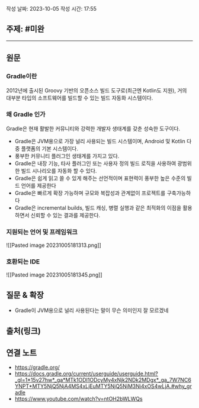 작성 날짜: 2023-10-05
작성 시간: 17:55

## 주제: #미완

----
## 원문
### Gradle이란
2012년에 출시된 Groovy 기반의 오픈소스  빌드 도구로(최근엔 Kotlin도 지원), 거의 대부분 타입의 소프트웨어를 빌드할 수 있는 빌드 자동화 시스템이다. 

### 왜 Gradle 인가
Gradle은 현재 활발한 커뮤니티와 강력한 개발자 생태계를 갖춘 성숙한 도구이다.

- Gradle은 JVM용으로 가장 널리 사용되는 빌드 시스템이며, Android 및 Kotlin 다중 플랫폼의 기본 시스템이다.
- 풍부한 커뮤니티 플러그인 생태계를 가지고 있다.
- Gradle은 내장 기능, 타사 플러그인 또는 사용자 정의 빌드 로직을 사용하여 광범위한 빌드 시나리오를 자동화 할 수 있다.
- Gradle은 쉽게 읽고 쓸 수 있게 해주는 선언적이며 표현력이 풍부한 높은 수준의 빌드 언어를 제공한다
- Gradle은 빠르게 확장 가능하며 규모와 복잡성과 관계없이 프로젝트를 구축가능하다
- Gradle은 incremental builds, 빌드 캐싱, 병렬 실행과 같은 최적화의 이점을 활용하면서 신뢰할 수 있는 결과를 제공한다.

### 지원되는 언어 및 프레임워크
![[Pasted image 20231005181313.png]]


### 호환되는 IDE
![[Pasted image 20231005181345.png]]




## 질문 & 확장

- Gradle이 JVM용으로 널리 사용된다는 말이 무슨 의미인지 잘 모르겠네

## 출처(링크)


## 연결 노트
- https://gradle.org/
- https://docs.gradle.org/current/userguide/userguide.html?_gl=1*15v27hw*_ga*MTk1ODI1ODcyMy4xNjk2NDk2MDgx*_ga_7W7NC6YNPT*MTY5NjQ5NjA4MS4xLjEuMTY5NjQ5NjM3Ni4xOS4wLjA.#why_gradle
- https://www.youtube.com/watch?v=ntOH2bWLWQs







